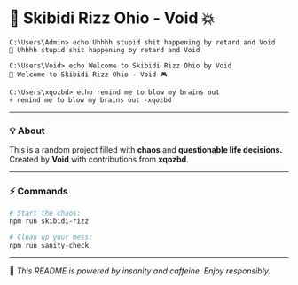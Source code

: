 # 🚀 Skibidi Rizz Ohio - Void 💥

```
C:\Users\Admin> echo Uhhhh stupid shit happening by retard and Void
🤖 Uhhhh stupid shit happening by retard and Void  

C:\Users\Void> echo Welcome to Skibidi Rizz Ohio by Void
🎉 Welcome to Skibidi Rizz Ohio - Void 🎮  

C:\Users\xqozbd> echo remind me to blow my brains out
💀 remind me to blow my brains out -xqozbd
```

---

### 💡 About
This is a random project filled with **chaos** and **questionable life decisions.** Created by **Void** with contributions from **xqozbd**.  

---

### ⚡ Commands
```bash
# Start the chaos:
npm run skibidi-rizz

# Clean up your mess:
npm run sanity-check
```

---

🖤 *This README is powered by insanity and caffeine. Enjoy responsibly.*

